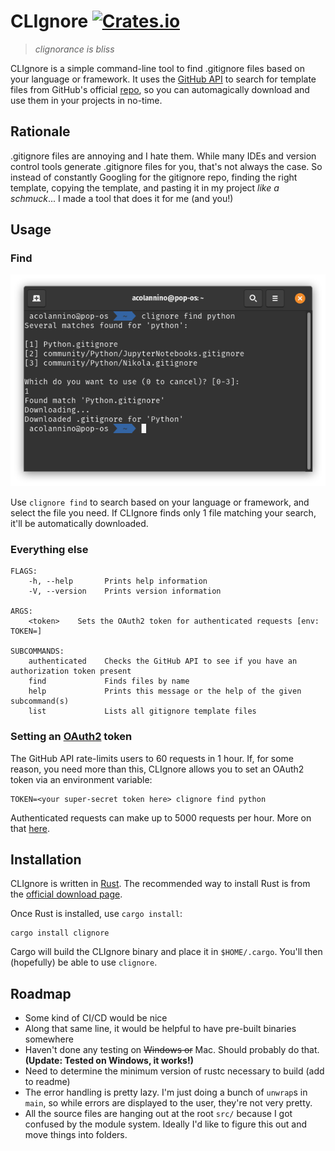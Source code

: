 # CLIgnore [![Crates.io](https://img.shields.io/badge/crates.io-v0.1.2-orange)](https://crates.io/crates/clignore)
> *clignorance is bliss*

CLIgnore is a simple command-line tool to find .gitignore files based on your language or framework. It uses the [GitHub API](https://developer.github.com/v3/) to search for template files from GitHub's official [repo](https://github.com/github/gitignore), so you can automagically download and use them in your projects in no-time.

## Rationale
.gitignore files are annoying and I hate them. While many IDEs and version control tools generate .gitignore files for you, that's not always the case. So instead of constantly Googling for the gitignore repo, finding the right template, copying the template, and pasting it in my project *like a schmuck*... I made a tool that does it for me (and you!)

## Usage
### Find
![Usage Screenshot](screenshot.png)

Use `clignore find` to search based on your language or framework, and select the file you need. If CLIgnore finds only 1 file matching your search, it'll be automatically downloaded.

### Everything else
```
FLAGS:
    -h, --help       Prints help information
    -V, --version    Prints version information

ARGS:
    <token>    Sets the OAuth2 token for authenticated requests [env: TOKEN=]

SUBCOMMANDS:
    authenticated    Checks the GitHub API to see if you have an authorization token present
    find             Finds files by name
    help             Prints this message or the help of the given subcommand(s)
    list             Lists all gitignore template files
```

### Setting an [OAuth2](https://developer.github.com/apps/building-oauth-apps/) token
The GitHub API rate-limits users to 60 requests in 1 hour. If, for some reason, you need more than this, CLIgnore allows you to set an OAuth2 token via an environment variable:
```
TOKEN=<your super-secret token here> clignore find python
```

Authenticated requests can make up to 5000 requests per hour. More on that [here](https://developer.github.com/v3/#rate-limiting).

## Installation
CLIgnore is written in [Rust](https://www.rust-lang.org/). The recommended way to install Rust is from the [official download page](https://www.rust-lang.org/tools/install).

Once Rust is installed, use `cargo install`:
```
cargo install clignore
```

Cargo will build the CLIgnore binary and place it in `$HOME/.cargo`. You'll then (hopefully) be able to use `clignore`.

## Roadmap
- Some kind of CI/CD would be nice
- Along that same line, it would be helpful to have pre-built binaries somewhere
- Haven't done any testing on ~~Windows or~~ Mac. Should probably do that. **(Update: Tested on Windows, it works!)**
- Need to determine the minimum version of rustc necessary to build (add to readme)
- The error handling is pretty lazy. I'm just doing a bunch of `unwrap`s in `main`, so while errors are displayed to the user, they're not very pretty. 
- All the source files are hanging out at the root `src/` because I got confused by the module system. Ideally I'd like to figure this out and move things into folders.